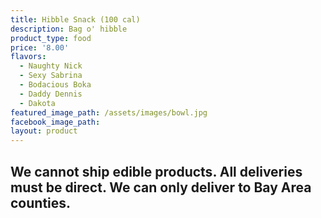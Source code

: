 ```yaml
---
title: Hibble Snack (100 cal)
description: Bag o' hibble
product_type: food
price: '8.00'
flavors:
  - Naughty Nick
  - Sexy Sabrina
  - Bodacious Boka
  - Daddy Dennis
  - Dakota
featured_image_path: /assets/images/bowl.jpg
facebook_image_path:
layout: product
---
```


## We cannot ship edible products. All deliveries must be direct. We can only deliver to Bay Area counties.

